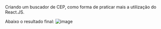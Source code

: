 Criando um buscador de CEP, como forma de praticar mais a utilização do React.JS.


Abaixo o resultado final:
![image](https://user-images.githubusercontent.com/102974034/190526339-eb79c420-6b24-4432-b896-b66773c9bdea.png)
